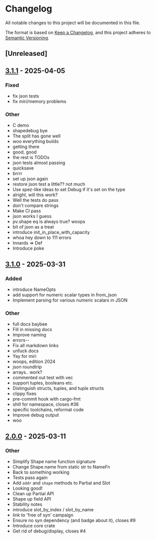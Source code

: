 # Changelog

All notable changes to this project will be documented in this file.

The format is based on [Keep a Changelog](https://keepachangelog.com/en/1.0.0/),
and this project adheres to [Semantic Versioning](https://semver.org/spec/v2.0.0.html).

## [Unreleased]

## [3.1.1](https://github.com/shapely-rs/shapely/compare/shapely-json-v3.1.0...shapely-json-v3.1.1) - 2025-04-05

### Fixed

- fix json tests
- fix miri/memory problems

### Other

- C demo
- shapedebug bye
- The split has gone well
- woo everything builds
- getting there
- good, good
- the rest is TODOs
- json tests almost passing
- quicksave
- brrrr
- set up json again
- restore json test a little?? not much
- Use spez-like ideas to set Debug if it's set on the type
- alright, will this work?
- Well the tests do pass
- don't compare strings
- Make CI pass
- json works I guess
- pv.shape eq is always true? woops
- bit of json as a treat
- introduce init_in_place_with_capacity
- whoa hey down to 111 errors
- Innards => Def
- Introduce poke

## [3.1.0](https://github.com/shapely-rs/shapely/compare/shapely-json-v3.0.0...shapely-json-v3.1.0) - 2025-03-31

### Added

- introduce NameOpts
- add support for numeric scalar types in from_json
- Implement parsing for various numeric scalars in JSON

### Other

- full docs baybee
- Fill in missing docs
- Improve naming
- errors--
- Fix all markdown links
- unfuck docs
- Yay for miri
- woops, edition 2024
- json roundtrip
- arrays.. work?
- commented out test with vec
- support tuples, booleans etc.
- Distinguish structs, tuples, and tuple structs
- clippy fixes
- pre-commit hook with cargo-fmt
- shill for namespace, closes #36
- specific toolchains, reformat code
- Improve debug output
- woo

## [2.0.0](https://github.com/shapely-rs/shapely/compare/shapely-json-v1.0.0...shapely-json-v2.0.0) - 2025-03-11

### Other

- Simplify Shape name function signature
- Change Shape.name from static str to NameFn
- Back to something working
- Tests pass again
- Add `addr` and `shape` methods to Partial and Slot
- Looking good!
- Clean up Partial API
- Shape up field API
- Stability notes
- introduce slot_by_index / slot_by_name
- link to 'free of syn' campaign
- Ensure no syn dependency (and badge about it), closes #9
- Introduce core crate
- Get rid of debug/display, closes #4
